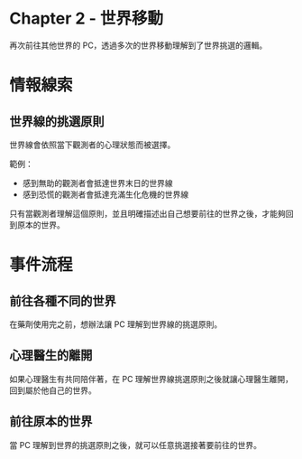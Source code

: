 # Chapter 2 - 世界移動

再次前往其他世界的 PC，透過多次的世界移動理解到了世界挑選的邏輯。

# 情報線索

## 世界線的挑選原則

世界線會依照當下觀測者的心理狀態而被選擇。

範例：
- 感到無助的觀測者會抵達世界末日的世界線
- 感到恐慌的觀測者會抵達充滿生化危機的世界線

只有當觀測者理解這個原則，並且明確描述出自己想要前往的世界之後，才能夠回到原本的世界。

# 事件流程

## 前往各種不同的世界

在藥劑使用完之前，想辦法讓 PC 理解到世界線的挑選原則。

## 心理醫生的離開

如果心理醫生有共同陪伴著，在 PC 理解世界線挑選原則之後就讓心理醫生離開，回到屬於他自己的世界。

## 前往原本的世界

當 PC 理解到世界的挑選原則之後，就可以任意挑選接著要前往的世界。
